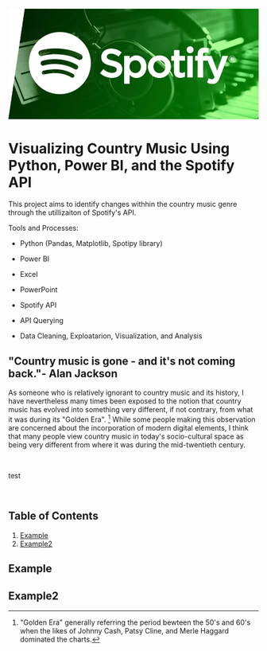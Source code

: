 ![image](./images/Spotify_banner.jpg)
# Visualizing Country Music Using Python, Power BI, and the Spotify API
This project aims to  identify changes withhin the country music genre through the utillizaiton of Spotify's API.

Tools and Processes:

* Python (Pandas, Matplotlib, Spotipy library)

* Power BI

* Excel

* PowerPoint

* Spotify API

* API Querying

* Data Cleaning, Exploatarion, Visualization, and Analysis


## "Country music is gone - and it's not coming back."- Alan Jackson

As someone who is relatively ignorant to country music and its history, I have nevertheless many times been exposed to the notion that country music has evolved into something very different, if not contrary, from what it was during its "Golden Era".
[^1]
While some people making this observation are concerned about the incorporation of modern digital elements, I think that many people view country music in today's socio-cultural space as being very different from where it was during the mid-twentieth century.

<br />

test

<br />

## Table of Contents
1. [Example](#example)
2. [Example2](#example2)



## Example
## Example2


[^1]: "Golden Era" generally referring the period bewteen the 50's and 60's when the likes of Johnny Cash, Patsy Cline, and Merle Haggard dominated the charts. 